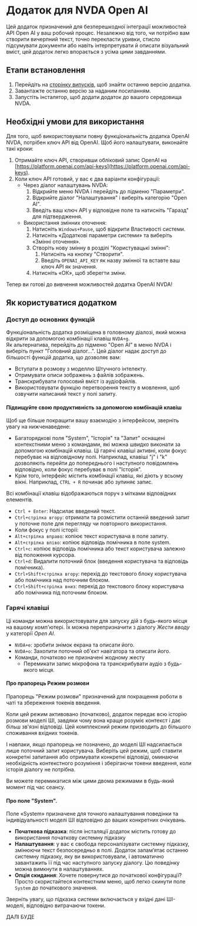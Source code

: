 # Додаток для NVDA Open AI 

Цей додаток призначений для безперешкодної інтеграції можливостей API Open AI у ваш робочий процес. Незалежно від того, чи потрібно вам створити вичерпний текст, точно перекласти уривки, стисло підсумувати документи або навіть інтерпретувати й описати візуальний вміст, цей додаток легко впорається з усіма цими завданнями.

## Етапи встановлення

1. Перейдіть на [сторінку випусків](https://github.com/aaclause/nvda-OpenAI/releases), щоб знайти останню версію додатка.
2. Завантажте останню версію за наданим посиланням.
3. Запустіть інсталятор, щоб додати додаток до вашого середовища NVDA.

## Необхідні умови для використання

Для того, щоб використовувати повну функціональність додатка OpenAI NVDA, потрібен ключ API від OpenAI. Щоб його налаштувати, виконайте такі кроки:

1. Отримайте ключ API, створивши обліковий запис OpenAI на [https://platform.openai.com/api-keys](https://platform.openai.com/api-keys).
2. Коли ключ API готовий, у вас є два варіанти конфігурації:
   - Через діалог налаштувань NVDA:
     1. Відкрийте меню NVDA і перейдіть до підменю "Параметри".
     2. Відкрийте діалог "Налаштування" і виберіть категорію "Open AI".
     3. Введіть ваш ключ API у відповідне поле та натисніть "Гаразд" для підтвердження.
   - Використання змінних оточення:
     1. Натисніть `Windows+Pause`, щоб відкрити Властивості системи.
     2. Натисніть «Додаткові параметри системи» та виберіть «Змінні оточення».
     3. Створіть нову змінну в розділі "Користувацькі змінні":
         1. Натисніть на кнопку "Створити".
         2. Введіть `OPENAI_API_KEY` як назву змінної та вставте ваш ключ API як значення.
     4. Натисніть «ОК», щоб зберегти зміни.

Тепер ви готові до вивчення можливостей додатка OpenAI NVDA!

## Як користуватися додатком

### Доступ до основних функцій

Функціональність додатка розміщена в головному діалозі, який можна відкрити за допомогою комбінації клавіш `NVDA+g`.  
Як альтернатива, перейдіть до підменю "Open AI" в меню NVDA і виберіть пункт "Головний діалог...".
Цей діалог надає доступ до більшості функцій додатка, що дозволяє вам:

- Вступати в розмову з моделлю Штучного інтелекту.
- Отримувати описи зображень з файлів зображень.
- Транскрибувати голосовий вміст із аудіофайлів.
- Використовувати функцію перетворення тексту в мовлення, щоб озвучити написаний текст у полі запиту.

#### Підвищуйте свою продуктивність за допомогою комбінацій клавіш

Щоб ще більше покращити вашу взаємодію з інтерфейсом, зверніть увагу на нижченаведене:

- Багаторядкові поля "System", "Історія" та "Запит" оснащені контекстними меню з командами, які можна швидко виконати за допомогою комбінацій клавіш.
  Ці гарячі клавіші активні, коли фокус перебуває на відповідному полі.
  Наприклад, клавіші "j" і "k" дозволяють перейти до попереднього і наступного повідомлень відповідно, коли фокус перебуває в полі "Історія".
- Крім того, інтерфейс містить комбінації клавіш, які діють у всьому вікні. Наприклад, `CTRL + R` починає або зупиняє запис.

Всі комбінації клавіш відображаються поруч з мітками відповідних елементів.

- `Ctrl + Enter`: Надсилає введений текст.
- `Ctrl+стрілка вгору`: отримати та розмістити останній введений запит у поточне поле для перегляду чи повторного використання.
 - Коли фокус у полі історії:
- `Alt+стрілка вправо`: копіює текст користувача в поле запиту.
- `Alt+стрілка вліво`: копіює відповідь помічника в поле system.
- `Ctrl+c`: копіює відповідь помічника або текст користувача залежно від положення курсора.
- `Ctrl+d`: Видалити поточний блок (введення користувача та відповідь помічника).
- `Ctrl+Shift+стрілка вгору`: перехід до текстового блоку користувача або помічника над поточним блоком.
- `Ctrl+Shift+стрілка вниз`: перехід до текстового блоку користувача або помічника під поточним блоком.

### Гарячі клавіші

Ці команди можна використовувати для запуску дій з будь-якого місця на вашому комп'ютері. Їх можна перепризначити з діалогу *Жести вводу* у категорії *Open AI*.

- `NVDA+e`: зробити знімок екрана та описати його.
- `NVDA+o`: Захопити поточний об'єкт навігатора та описати його.
- Команди, початково не призначені жодному жесту 
	- Перемикати запис мікрофона та транскрибувати аудіо з будь-якого місця.

#### Про прапорець Режим розмови

Прапорець "Режим розмови" призначений для покращення роботи в чаті та збереження токенів введення.

Коли цей режим активовано (початково), додаток передає всю історію розмови моделі ШІ, завдяки чому вона краще розуміє контекст і дає більш зв'язні відповіді. Цей комплексний режим призводить до більшого споживання вхідних токенів.

І навпаки, якщо прапорець не позначено, до моделі ШІ надсилається лише поточний запит користувача. Виберіть цей режим, щоб ставити конкретні запитання або отримувати конкретні відповіді, оминаючи необхідність контекстного розуміння і зберігаючи токени введення, коли історія діалогу не потрібна.

Ви можете перемикатися між цими двома режимами в будь-який момент під час сеансу.

#### Про поле "System".

Поле «System» призначене для точного налаштування поведінки та індивідуальності моделі ШІ відповідно до ваших конкретних очікувань.

- **Початкова підказка**: після інсталяції додаток містить готову до використання початкову системну підказку 
- **Налаштування**: у вас є свобода персоналізувати системну підказку, змінюючи текст безпосередньо в полі. Додаток запам’ятає останню системну підказку, яку ви використовували, і автоматично завантажить її під час наступного запуску діалогу. Цю поведінку можна вимкнути в налаштуваннях.
- **Опція скидання**: Хочете повернутися до початкової конфігурації? Просто скористайтеся контекстним меню, щоб легко скинути поле `System` до початкового значення.

Зверніть увагу, що підказка системи включається у вхідні дані ШІ-моделі, відповідно витрачаючи токени.

ДАЛІ БУДЕ
